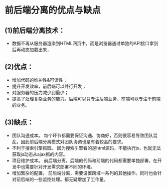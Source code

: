 # 前后端分离的优点与缺点

## (1)前后端分离技术：
* 数据不再从服务器渲染到HTML网页中，而是浏览器通过单独的API接口拿到后再动态加载出来，
## (2)优点：
* 增加代码的维护性&可读性；
* 提升开发效率，前后端可以并行开发；
* 对服务器的压力减少到最少；
* 提高了处理复杂业务的能力。后端可以只专注后端业务，前端可以专注于前端的业务。
## (3)缺点：
* 团队沟通成本。
 每个环节都需要保证沟通、协商好，否则很容易导致团队混乱，因此前后端分离模式对团队协调也是有着较高的要求。
* 不利于搜索引擎抓取。
因为搜索引擎看的是html源码，不能执行js，也就无法获取js动态从ajax抓的内容。
* 项目维护成本。
前后端分离，后端的代码和前端的代码都需要单独部署。在开发中也需要针对开发需求部署不同的环境。
* 增加繁杂的配置。
前后端分离，需要设置跨域一系列的其他操作。同时也会针对前后端的一些监控处理。都无疑增加了工作量。

